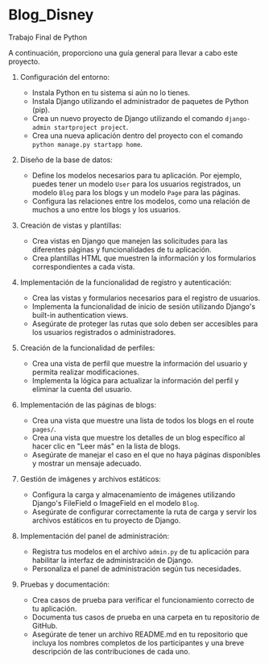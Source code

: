 # Blog_Disney

Trabajo Final de Python

A continuación, proporciono una guía general para llevar a cabo este proyecto.

1. Configuración del entorno:
   - Instala Python en tu sistema si aún no lo tienes.
   - Instala Django utilizando el administrador de paquetes de Python (pip).
   - Crea un nuevo proyecto de Django utilizando el comando `django-admin startproject project`.
   - Crea una nueva aplicación dentro del proyecto con el comando `python manage.py startapp home`.

2. Diseño de la base de datos:
   - Define los modelos necesarios para tu aplicación. Por ejemplo, puedes tener un modelo `User` para los usuarios registrados, un modelo `Blog` para los blogs y un modelo `Page` para las páginas.
   - Configura las relaciones entre los modelos, como una relación de muchos a uno entre los blogs y los usuarios.

3. Creación de vistas y plantillas:
   - Crea vistas en Django que manejen las solicitudes para las diferentes páginas y funcionalidades de tu aplicación.
   - Crea plantillas HTML que muestren la información y los formularios correspondientes a cada vista.

4. Implementación de la funcionalidad de registro y autenticación:
   - Crea las vistas y formularios necesarios para el registro de usuarios.
   - Implementa la funcionalidad de inicio de sesión utilizando Django's built-in authentication views.
   - Asegúrate de proteger las rutas que solo deben ser accesibles para los usuarios registrados o administradores.

5. Creación de la funcionalidad de perfiles:
   - Crea una vista de perfil que muestre la información del usuario y permita realizar modificaciones.
   - Implementa la lógica para actualizar la información del perfil y eliminar la cuenta del usuario.

6. Implementación de las páginas de blogs:
   - Crea una vista que muestre una lista de todos los blogs en el route `pages/`.
   - Crea una vista que muestre los detalles de un blog específico al hacer clic en "Leer más" en la lista de blogs.
   - Asegúrate de manejar el caso en el que no haya páginas disponibles y mostrar un mensaje adecuado.

7. Gestión de imágenes y archivos estáticos:
   - Configura la carga y almacenamiento de imágenes utilizando Django's FileField o ImageField en el modelo `Blog`.
   - Asegúrate de configurar correctamente la ruta de carga y servir los archivos estáticos en tu proyecto de Django.

8. Implementación del panel de administración:
   - Registra tus modelos en el archivo `admin.py` de tu aplicación para habilitar la interfaz de administración de Django.
   - Personaliza el panel de administración según tus necesidades.

9. Pruebas y documentación:
   - Crea casos de prueba para verificar el funcionamiento correcto de tu aplicación.
   - Documenta tus casos de prueba en una carpeta en tu repositorio de GitHub.
   - Asegúrate de tener un archivo README.md en tu repositorio que incluya los nombres completos de los participantes y una breve descripción de las contribuciones de cada uno.


